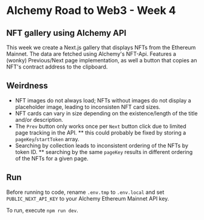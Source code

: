 # Alchemy Road to Web3 - Week 4
## NFT gallery using Alchemy API

This week we create a Next.js gallery that displays NFTs from the Ethereum Mainnet. The data are fetched using Alchemy's NFT-Api. Features a (wonky) Previous/Next page implementation, as well a button that copies an NFT's contract address to the clipboard.

## Weirdness
* NFT images do not always load; NFTs without images do not display a placeholder image, leading to inconsisten NFT card sizes.
* NFT cards can vary in size depending on the existence/length of the title and/or description.
* The `Prev` button only works once per `Next` button click due to limited page tracking in the API.
** this could probably be fixed by storing a `pageKey`/`startToken` array.
* Searching by collection leads to inconsistent ordering of the NFTs by token ID.
** searching by the same `pageKey` results in different ordering of the NFTs for a given page.

## Run
Before running to code, rename `.env.tmp` to `.env.local` and set `PUBLIC_NEXT_API_KEY` to your Alchemy Ethereum Mainnet API key.

To run, execute `npm run dev`.
